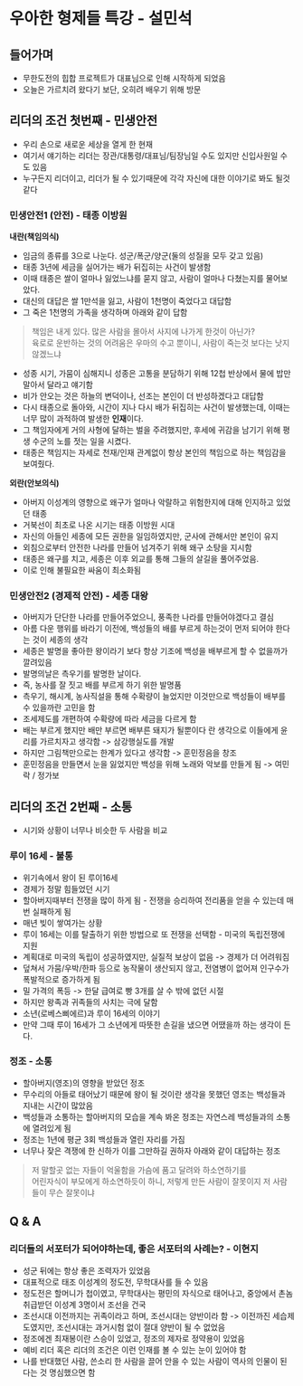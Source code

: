 # 우아한 형제들 특강 - 설민석 

## 들어가며

* 무한도전의 힙합 프로젝트가 대표님으로 인해 시작하게 되었음
* 오늘은 가르치려 왔다기 보단, 오히려 배우기 위해 방문

## 리더의 조건 첫번째 - 민생안전

* 우리 손으로 새로운 세상을 열게 한 현재
* 여기서 얘기하는 리더는 장관/대통령/대표님/팀장님일 수도 있지만 신입사원일 수도 있음
* 누구든지 리더이고, 리더가 될 수 있기때문에 각각 자신에 대한 이야기로 봐도 될것 같다

### 민생안전1 (안전) - 태종 이방원 

**내란(책임의식)**

* 임금의 종류를 3으로 나눈다. 성군/폭군/양군(둘의 성질을 모두 갖고 있음)
* 태종 3년에 세금을 실어가는 배가 뒤집히는 사건이 발생함
* 이때 태종은 쌀이 얼마나 잃었느냐를 묻지 않고, 사람이 얼마나 다쳤는지를 물어보았다.
* 대신의 대답은 쌀 1만석을 잃고, 사람이 1천명이 죽었다고 대답함
* 그 죽은 1천명의 가족을 생각하며 아래와 같이 답함

> 책임은 내게 있다. 많은 사람을 몰아서 사지에 나가게 한것이 아닌가?  
육로로 운반하는 것의 어려움은 우마의 수고 뿐이니, 사람이 죽는것 보다는 낫지 않겠느냐

* 성종 시기, 가뭄이 심해지니 성종은 고통을 분담하기 위해 12첩 반상에서 물에 밥만 말아서 달라고 얘기함
* 비가 안오는 것은 하늘의 변덕이나, 선조는 본인이 더 반성하겠다고 대답함
* 다시 태종으로 돌아와, 시간이 지나 다시 배가 뒤집히는 사건이 발생했는데, 이때는 너무 많이 과적하여 발생한 **인재**이다.
* 그 책임자에게 거의 사형에 달하는 벌을 주려했지만, 후세에 귀감을 남기기 위해 평생 수군의 노를 젓는 일을 시켰다.
* 태종은 책임지는 자세로 천재/인재 관계없이 항상 본인의 책임으로 하는 책임감을 보여줬다.

**외란(안보의식)**

* 아버지 이성계의 영향으로 왜구가 얼마나 악랄하고 위험한지에 대해 인지하고 있었던 태종
* 거북선이 최초로 나온 시기는 태종 이방원 시대
* 자신의 아들인 세종에 모든 권한을 일임하였지만, 군사에 관해서만 본인이 유지
* 외침으로부터 안전한 나라를 만들어 넘겨주기 위해 왜구 소탕을 지시함
* 태종은 왜구를 치고, 세종은 이후 외교를 통해 그들의 살길을 풀어주었음.
* 이로 인해 불필요한 싸움이 최소화됨

### 민생안전2 (경제적 안전) - 세종 대왕

* 아버지가 단단한 나라를 만들어주었으니, 풍족한 나라를 만들어야겠다고 결심
* 아름 다운 행위를 바라기 이전에, 백성들의 배를 부르게 하는것이 먼저 되어야 한다는 것이 세종의 생각
* 세종은 발명을 좋아한 왕이라기 보다 항상 기조에 백성을 배부르게 할 수 없을까가 깔려있음
* 발명의날은 측우기를 발명한 날이다.
* 즉, 농사를 잘 짓고 배를 부르게 하기 위한 발명품
* 측우기, 해시계, 농사직설을 통해 수확량이 늘었지만 이것만으로 백성들이 배부를 수 있을까란 고민을 함
* 조세제도를 개편하여 수확량에 따라 세금을 다르게 함
* 배는 부르게 했지만 배만 부르면 배부른 돼지가 될뿐이다 란 생각으로 이들에게 윤리를 가르치자고 생각함 -> 삼강행실도를 개발
* 하지만 그림책만으로는 한계가 있다고 생각함 -> 훈민정음을 창조
* 훈민정음을 만들면서 눈을 잃었지만 백성을 위해 노래와 악보를 만들게 됨 -> 여민락 / 정가보

## 리더의 조건 2번째 - 소통 

* 시기와 상황이 너무나 비슷한 두 사람을 비교

### 루이 16세 - 불통

* 위기속에서 왕이 된 루이16세
* 경제가 정말 힘들었던 시기
* 할아버지때부터 전쟁을 많이 하게 됨 - 전쟁을 승리하여 전리품을 얻을 수 있는데 매번 실패하게 됨 
* 매년 빚이 쌓여가는 상황
* 루이 16세는 이를 탈출하기 위한 방법으로 또 전쟁을 선택함 - 미국의 독립전쟁에 지원
* 계획대로 미국의 독립이 성공하였지만, 실질적 보상이 없음 -> 경제가 더 어려워짐
* 덮쳐서 가뭄/우박/한파 등으로 농작물이 생산되지 않고, 전염병이 없어져 인구수가 폭발적으로 증가하게 됨
* 밀 가격의 폭등 -> 한달 급여로 빵 3개를 살 수 밖에 없던 시절
* 하지만 왕족과 귀족들의 사치는 극에 달함
* 소년(로베스삐에르)과 루이 16세의 이야기
* 만약 그때 루이 16세가 그 소년에게 따뜻한 손길을 냈으면 어땠을까 하는 생각이 든다. 

### 정조 - 소통

* 할아버지(영조)의 영향을 받았던 정조
* 무수리의 아들로 태어났기 때문에 왕이 될 것이란 생각을 못했던 영조는 백성들과 지내는 시간이 많았음
* 백성들과 소통하는 할아버지의 모습을 계속 봐온 정조는 자연스레 백성들과의 소통에 열려있게 됨
* 정조는 1년에 평균 3회 백성들과 열린 자리를 가짐
* 너무나 잦은 격쟁에 한 신하가 이를 그만하길 권하자 아래와 같이 대답하는 정조
> 저 말할곳 없는 자들이 억울함을 가슴에 품고 달려와 하소연하기를  
어린자식이 부모에게 하소연하듯이 하니, 저렇게 만든 사람이 잘못이지 저 사람들이 무슨 잘못이냐

## Q & A

### 리더들의 서포터가 되어야하는데, 좋은 서포터의 사례는? - 이현지

* 성군 뒤에는 항상 좋은 조력자가 있었음
* 대표적으로 태조 이성계의 정도전, 무학대사를 들 수 있음
* 정도전은 할머니가 첩이였고, 무학대사는 평민의 자식으로 태어나고, 중앙에서 촌놈 취급받던 이성계 3명이서 조선을 건국
* 조선시대 이전까지는 귀족이라고 하며, 조선시대는 양반이라 함 -> 이전까진 세습제도였지만, 조선시대는 과거시험 없이 절대 양반이 될 수 없었음
* 정조에겐 최재봉이란 스승이 있었고, 정조의 제자로 정약용이 있었음
* 예비 리더 혹은 리더의 조건은 이런 인재를 볼 수 있는 눈이 있어야 함
* 나를 반대했던 사람, 쓴소리 한 사람을 끌어 안을 수 있는 사람이 역사의 인물이 된다는 것 명심했으면 함



